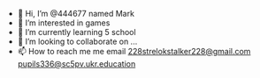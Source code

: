 - 👋 Hi, I’m @444677 named Mark 
- 👀 I’m interested in games 
- 🌱 I’m currently learning 5 school 
- 💞️ I’m looking to collaborate on ...
- 📫 How to reach me me email 228strelokstalker228@gmail.com 
pupils336@sc5pv.ukr.education

<!---
444677/444677 is a ✨ special ✨ repository because its `README.md` (this file) appears on your GitHub profile.
You can click the Preview link to take a look at your changes.
--->
